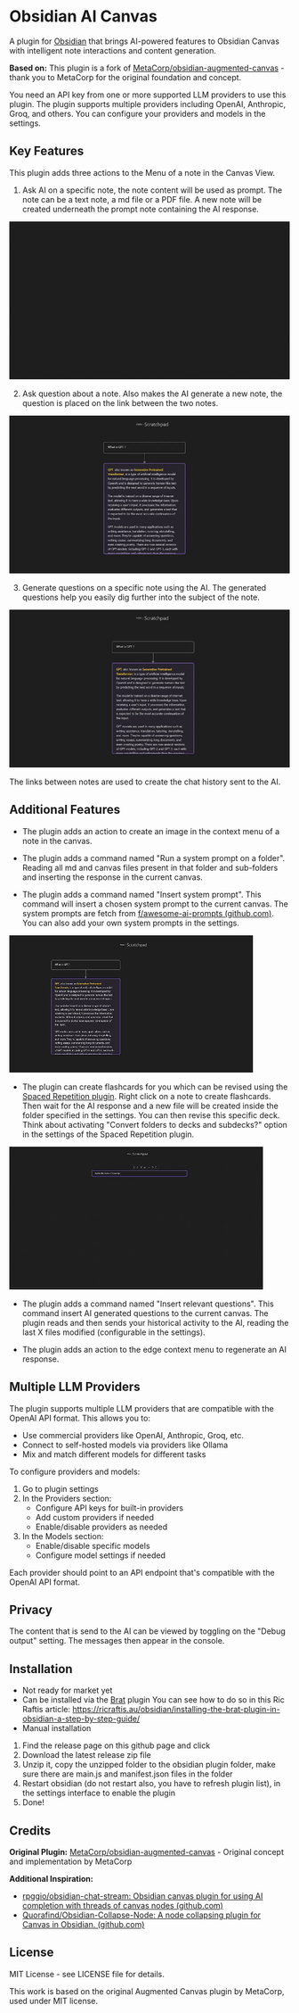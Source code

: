 # Obsidian AI Canvas

A plugin for [Obsidian](https://obsidian.md) that brings AI-powered features to Obsidian Canvas with intelligent note interactions and content generation.

**Based on:** This plugin is a fork of [MetaCorp/obsidian-augmented-canvas](https://github.com/MetaCorp/obsidian-augmented-canvas) - thank you to MetaCorp for the original foundation and concept.

You need an API key from one or more supported LLM providers to use this plugin. The plugin supports multiple providers including OpenAI, Anthropic, Groq, and others. You can configure your providers and models in the settings.

## Key Features

This plugin adds three actions to the Menu of a note in the Canvas View.

1. Ask AI on a specific note, the note content will be used as prompt. The note can be a text note, a md file or a PDF file. A new note will be created underneath the prompt note containing the AI response.

![Augmented-Canvas-AskAI](./assets/AugmentedCanvas-AskAI.gif)

2. Ask question about a note. Also makes the AI generate a new note, the question is placed on the link between the two notes.

![Augmented-Canvas-AskquestionswithAI](./assets/AugmentedCanvas-AskquestionwithAI.gif)

3. Generate questions on a specific note using the AI. The generated questions help you easily dig further into the subject of the note.

![Augmented-Canvas-AIgeneratedquestions](./assets/AugmentedCanvas-AIgeneratedquestions.gif)

The links between notes are used to create the chat history sent to the AI.

## Additional Features

- The plugin adds an action to create an image in the context menu of a note in the canvas.

- The plugin adds a command named "Run a system prompt on a folder". Reading all md and canvas files present in that folder and sub-folders and inserting the response in the current canvas.

- The plugin adds a command named "Insert system prompt". This command will insert a chosen system prompt to the current canvas. The system prompts are fetch from [f/awesome-ai-prompts (github.com)](https://github.com/f/awesome-ai-prompts). You can also add your own system prompts in the settings.

![Augmented-Canvas-Insertsystemprompt](./assets/AugmentedCanvas-Insertsystemprompt.gif)

- The plugin can create flashcards for you which can be revised using the [Spaced Repetition plugin](https://github.com/st3v3nmw/obsidian-spaced-repetition). Right click on a note to create flashcards. Then wait for the AI response and a new file will be created inside the folder specified in the settings. You can then revise this specific deck. Think about activating "Convert folders to decks and subdecks?" option in the settings of the Spaced Repetition plugin.

![Augmented-Canvas-Createflashcards](./assets/AugmentedCanvas-Createflashcards.gif)

- The plugin adds a command named "Insert relevant questions". This command insert AI generated questions to the current canvas. The plugin reads and then sends your historical activity to the AI, reading the last X files modified (configurable in the settings).

- The plugin adds an action to the edge context menu to regenerate an AI response.

## Multiple LLM Providers

The plugin supports multiple LLM providers that are compatible with the OpenAI API format. This allows you to:

- Use commercial providers like OpenAI, Anthropic, Groq, etc.
- Connect to self-hosted models via providers like Ollama
- Mix and match different models for different tasks

To configure providers and models:

1. Go to plugin settings
2. In the Providers section:
   - Configure API keys for built-in providers
   - Add custom providers if needed
   - Enable/disable providers as needed
3. In the Models section:
   - Enable/disable specific models
   - Configure model settings if needed

Each provider should point to an API endpoint that's compatible with the OpenAI API format.

## Privacy

The content that is send to the AI can be viewed by toggling on the "Debug output" setting. The messages then appear in the console.

## Installation

- Not ready for market yet
- Can be installed via the [Brat](https://github.com/TfTHacker/obsidian42-brat) plugin
    You can see how to do so in this Ric Raftis article: <https://ricraftis.au/obsidian/installing-the-brat-plugin-in-obsidian-a-step-by-step-guide/>
- Manual installation

1. Find the release page on this github page and click
2. Download the latest release zip file
3. Unzip it, copy the unzipped folder to the obsidian plugin folder, make sure there are main.js and manifest.json files
   in the folder
4. Restart obsidian (do not restart also, you have to refresh plugin list), in the settings interface to enable the
   plugin
5. Done!

## Credits

**Original Plugin:** [MetaCorp/obsidian-augmented-canvas](https://github.com/MetaCorp/obsidian-augmented-canvas) - Original concept and implementation by MetaCorp

**Additional Inspiration:**

- [rpggio/obsidian-chat-stream: Obsidian canvas plugin for using AI completion with threads of canvas nodes (github.com)](https://github.com/rpggio/obsidian-chat-stream)
- [Quorafind/Obsidian-Collapse-Node: A node collapsing plugin for Canvas in Obsidian. (github.com)](https://github.com/quorafind/obsidian-collapse-node)

## License

MIT License - see LICENSE file for details.

This work is based on the original Augmented Canvas plugin by MetaCorp, used under MIT license.
